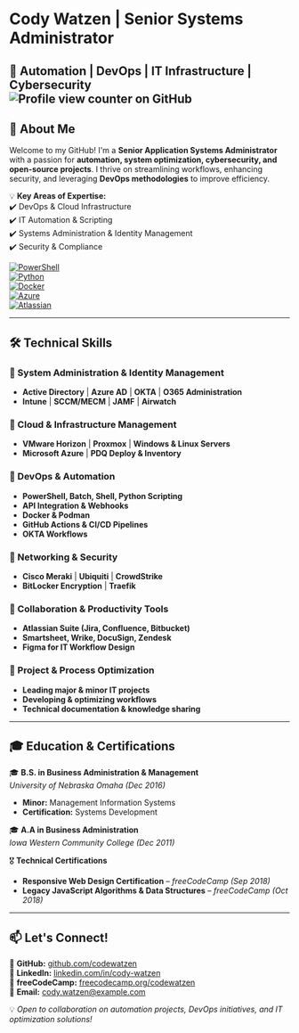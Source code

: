 # Cody Watzen | Senior Systems Administrator  
🚀 **Automation | DevOps | IT Infrastructure | Cybersecurity**  
![Profile view counter on GitHub](https://komarev.com/ghpvc/?username=codewatzen)
---

## 👋 About Me  
Welcome to my GitHub! I'm a **Senior Application Systems Administrator** with a passion for **automation, system optimization, cybersecurity, and open-source projects**. I thrive on streamlining workflows, enhancing security, and leveraging **DevOps methodologies** to improve efficiency.  

💡 **Key Areas of Expertise:**  
✔️ DevOps & Cloud Infrastructure  
✔️ IT Automation & Scripting  
✔️ Systems Administration & Identity Management  
✔️ Security & Compliance  

[![PowerShell](https://img.shields.io/badge/PowerShell-5391FE?style=flat&logo=powershell&logoColor=white)](https://learn.microsoft.com/en-us/powershell/)  
[![Python](https://img.shields.io/badge/Python-3776AB?style=flat&logo=python&logoColor=white)](https://www.python.org/)  
[![Docker](https://img.shields.io/badge/Docker-2496ED?style=flat&logo=docker&logoColor=white)](https://www.docker.com/)  
[![Azure](https://img.shields.io/badge/Azure-0089D6?style=flat&logo=microsoft-azure&logoColor=white)](https://azure.microsoft.com/)  
[![Atlassian](https://img.shields.io/badge/Atlassian-0052CC?style=flat&logo=atlassian&logoColor=white)](https://www.atlassian.com/)  

---

## 🛠️ Technical Skills  

### 🔹 System Administration & Identity Management  
- **Active Directory** | **Azure AD** | **OKTA** | **O365 Administration**  
- **Intune** | **SCCM/MECM** | **JAMF** | **Airwatch**  

### 🔹 Cloud & Infrastructure Management  
- **VMware Horizon** | **Proxmox** | **Windows & Linux Servers**  
- **Microsoft Azure** | **PDQ Deploy & Inventory**  

### 🔹 DevOps & Automation  
- **PowerShell, Batch, Shell, Python Scripting**  
- **API Integration & Webhooks**  
- **Docker & Podman**  
- **GitHub Actions & CI/CD Pipelines**  
- **OKTA Workflows**  

### 🔹 Networking & Security  
- **Cisco Meraki** | **Ubiquiti** | **CrowdStrike**  
- **BitLocker Encryption** | **Traefik**  

### 🔹 Collaboration & Productivity Tools  
- **Atlassian Suite (Jira, Confluence, Bitbucket)**  
- **Smartsheet, Wrike, DocuSign, Zendesk**  
- **Figma for IT Workflow Design**  

### 🔹 Project & Process Optimization  
- **Leading major & minor IT projects**  
- **Developing & optimizing workflows**  
- **Technical documentation & knowledge sharing**  

---

## 🎓 Education & Certifications  

🎓 **B.S. in Business Administration & Management**  
*University of Nebraska Omaha* *(Dec 2016)*  
- **Minor:** Management Information Systems  
- **Certification:** Systems Development  

🎓 **A.A in Business Administration**  
*Iowa Western Community College* *(Dec 2011)*  

🎖 **Technical Certifications**  
- **Responsive Web Design Certification** – *freeCodeCamp* *(Sep 2018)*  
- **Legacy JavaScript Algorithms & Data Structures** – *freeCodeCamp* *(Oct 2018)*  

---

## 📫 Let's Connect!  

🔗 **GitHub:** [github.com/codewatzen](https://github.com/codewatzen)  
🔗 **LinkedIn:** [linkedin.com/in/cody-watzen](https://linkedin.com/in/cody-watzen)  
🔗 **freeCodeCamp:** [freecodecamp.org/codewatzen](https://www.freecodecamp.org/codewatzen)  
📧 **Email:** cody.watzen@example.com  

💡 *Open to collaboration on automation projects, DevOps initiatives, and IT optimization solutions!*  
